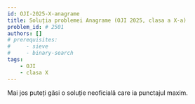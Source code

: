 ```yaml
---
id: OJI-2025-X-anagrame
title: Soluția problemei Anagrame (OJI 2025, clasa a X-a)
problem_id: # 2501
authors: []
# prerequisites:
#     - sieve
#     - binary-search
tags:
    - OJI
    - clasa X
---
```



Mai jos puteți găsi o soluție neoficială care ia punctajul maxim.

```cpp

```
